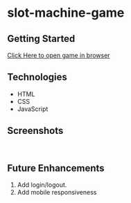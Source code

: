 # slot-machine-game

## Getting Started
[Click Here to open game in browser](www.github.com/salmon117/slot-machine-game.git)

## Technologies
- HTML
- CSS
- JavaScript

## Screenshots

![]()

![]()

## Future Enhancements

1. Add login/logout.
2. Add mobile responsiveness